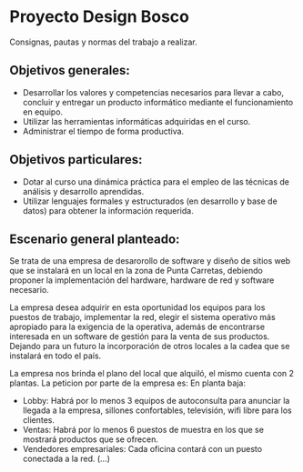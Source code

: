 # Proyecto Design Bosco
Consignas, pautas y normas del trabajo a realizar.

## Objetivos generales:
- Desarrollar los valores y competencias necesarios para llevar a cabo, concluir y entregar un producto informático mediante el funcionamiento en equipo.
- Utilizar las herramientas informáticas adquiridas en el curso.
- Administrar el tiempo de forma productiva.

## Objetivos particulares: 
- Dotar al curso una dinámica práctica para el empleo de las técnicas de análisis y desarrollo aprendidas.
- Utilizar lenguajes formales y estructurados (en desarrollo y base de datos) para obtener la información requerida.

## Escenario general planteado:
Se trata de una empresa de desarorollo de software y diseño de sitios web que se instalará en un local en la zona de Punta Carretas, debiendo proponer la implementación del hardware, hardware de red y software necesario.

La empresa desea adquirir en esta oportunidad los equipos para los puestos de trabajo, implementar la red, elegir el sistema operativo más apropiado para la exigencia de la operativa, además de encontrarse interesada en un software de gestión para la venta de sus productos. Dejando para un futuro la incorporación de otros locales a la cadea que se instalará en todo el país.

La empresa nos brinda el plano del local que alquiló, el mismo cuenta con 2 plantas.
La peticion por parte de la empresa es:
En planta baja: 
- Lobby: Habrá por lo menos 3 equipos de autoconsulta para anunciar la llegada a la empresa, sillones confortables, televisión, wifi libre para los clientes. 
- Ventas: Habrá por lo menos 6 puestos de muestra en los que se mostrará productos que se ofrecen.
- Vendedores empresariales: Cada oficina contará con un puesto conectada a la red.
(...)
